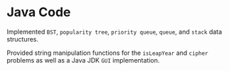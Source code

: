 # Java Code   

Implemented ```BST```, ```popularity tree```, ```priority queue```, ```queue```, and ```stack``` data structures. 

Provided string manipulation functions for the ```isLeapYear``` and ```cipher``` problems as well as a Java JDK ```GUI``` implementation.  
